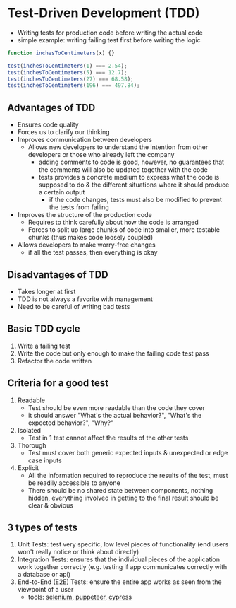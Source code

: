 # Test-Driven Development (TDD)
- Writing tests for production code before writing the actual code
- simple example: writing failing test first before writing the logic
```javascript
function inchesToCentimeters(x) {}

test(inchesToCentimeters(1) === 2.54);
test(inchesToCentimeters(5) === 12.7);
test(inchesToCentimeters(27) === 68.58);
test(inchesToCentimeters(196) === 497.84);
```
## Advantages of TDD
- Ensures code quality
- Forces us to clarify our thinking
- Improves communication between developers
  - Allows new developers to understand the intention from other developers or those who already left the company
    - adding comments to code is good, however, no guarantees that the comments will also be updated together with the code
    - tests provides a concrete medium to express what the code is supposed to do & the different situations where it should produce a certain output
      - if the code changes, tests must also be modified to prevent the tests from failing
- Improves the structure of the production code
  - Requires to think carefully about how the code is arranged
  - Forces to split up large chunks of code into smaller, more testable chunks (thus makes code loosely coupled)
- Allows developers to make worry-free changes
  - if all the test passes, then everything is okay
## Disadvantages of TDD
- Takes longer at first
- TDD is not always a favorite with management
- Need to be careful of writing bad tests
## Basic TDD cycle
1. Write a failing test
2. Write the code but only enough to make the failing code test pass
3. Refactor the code written
## Criteria for a good test
1. Readable
    - Test should be even more readable than the code they cover
    - it should answer "What's the actual behavior?", "What's the expected behavior?", "Why?"
2. Isolated
    - Test in 1 test cannot affect the results of the other tests
3. Thorough
    - Test must cover both generic expected inputs & unexpected or edge case inputs
4. Explicit
    - All the information required to reproduce the results of the test, must be readily accessible to anyone
    - There should be no shared state between components, nothing hidden, everything involved in getting to the final result should be clear & obvious
## 3 types of tests
1. Unit Tests: test very specific, low level pieces of functionality (end users won't really notice or think about directly)
2. Integration Tests: ensures that the individual pieces of the application work together correctly (e.g. testing if app communicates correctly with a database or api)
3. End-to-End (E2E) Tests: ensure the entire app works as seen from the viewpoint of a user
    - tools: [selenium](https://www.selenium.dev/documentation/en/), [puppeteer](https://github.com/puppeteer/puppeteer), [cypress](https://www.cypress.io/)
    
